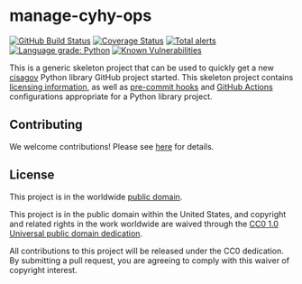 # manage-cyhy-ops #

[![GitHub Build Status](https://github.com/cisagov/manage-cyhy-ops/workflows/build/badge.svg)](https://github.com/cisagov/manage-cyhy-ops/actions)
[![Coverage Status](https://coveralls.io/repos/github/cisagov/manage-cyhy-ops/badge.svg?branch=develop)](https://coveralls.io/github/cisagov/manage-cyhy-ops?branch=develop)
[![Total alerts](https://img.shields.io/lgtm/alerts/g/cisagov/manage-cyhy-ops.svg?logo=lgtm&logoWidth=18)](https://lgtm.com/projects/g/cisagov/manage-cyhy-ops/alerts/)
[![Language grade: Python](https://img.shields.io/lgtm/grade/python/g/cisagov/manage-cyhy-ops.svg?logo=lgtm&logoWidth=18)](https://lgtm.com/projects/g/cisagov/manage-cyhy-ops/context:python)
[![Known Vulnerabilities](https://snyk.io/test/github/cisagov/manage-cyhy-ops/develop/badge.svg)](https://snyk.io/test/github/cisagov/manage-cyhy-ops)

This is a generic skeleton project that can be used to quickly get a
new [cisagov](https://github.com/cisagov) Python library GitHub
project started.  This skeleton project contains [licensing
information](LICENSE), as well as
[pre-commit hooks](https://pre-commit.com) and
[GitHub Actions](https://github.com/features/actions) configurations
appropriate for a Python library project.

## Contributing ##

We welcome contributions!  Please see [here](CONTRIBUTING.md) for
details.

## License ##

This project is in the worldwide [public domain](LICENSE).

This project is in the public domain within the United States, and
copyright and related rights in the work worldwide are waived through
the [CC0 1.0 Universal public domain
dedication](https://creativecommons.org/publicdomain/zero/1.0/).

All contributions to this project will be released under the CC0
dedication. By submitting a pull request, you are agreeing to comply
with this waiver of copyright interest.
